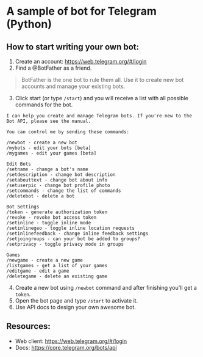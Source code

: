 # A sample of bot for Telegram (Python)

## How to start writing your own bot:
1. Create an account: https://web.telegram.org/#/login
2. Find a @BotFather as a friend.
> BotFather is the one bot to rule them all. Use it to create new bot accounts and manage your existing bots.
3. Click start (or type `/start`) and you will receive a list with all possible commands for the bot.
```
I can help you create and manage Telegram bots. If you're new to the Bot API, please see the manual.

You can control me by sending these commands:

/newbot - create a new bot
/mybots - edit your bots [beta]
/mygames - edit your games [beta]

Edit Bots
/setname - change a bot's name
/setdescription - change bot description
/setabouttext - change bot about info
/setuserpic - change bot profile photo
/setcommands - change the list of commands
/deletebot - delete a bot

Bot Settings
/token - generate authorization token
/revoke - revoke bot access token
/setinline - toggle inline mode
/setinlinegeo - toggle inline location requests
/setinlinefeedback - change inline feedback settings
/setjoingroups - can your bot be added to groups?
/setprivacy - toggle privacy mode in groups

Games
/newgame - create a new game
/listgames - get a list of your games
/editgame - edit a game
/deletegame - delete an existing game
```
4. Create a new bot using `/newbot` command and after finishing you'll
get a `token`.
5. Open the bot page and type `/start` to activate it.
6. Use API docs to design your own awesome bot.
## Resources:
- Web client: https://web.telegram.org/#/login
- Docs: https://core.telegram.org/bots/api
